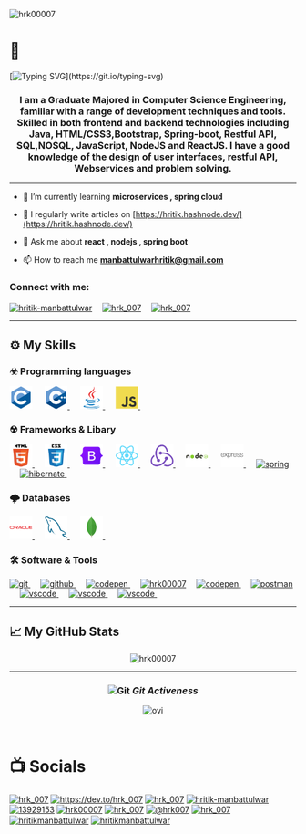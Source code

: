 <!-- <h1 align="center">Hi 👋, I'm Hritik Manbattulwar</h1> -->
<p align="left"> <img src="https://komarev.com/ghpvc/?username=hrk00007&label=Profile%20views&color=0e75b6&style=flat" alt="hrk00007" /> </p>

# 👋

[![Typing SVG](https://readme-typing-svg.herokuapp.com?font=Architects+Daughter&color=7AF79A&size=30&lines=Hey!+It's+Hritik+Manbattulwar!;A+Full+Stack+Web-Developer...;Java+Enthusiasts...;)](https://git.io/typing-svg) 
<h3 align="center">I am a Graduate Majored in Computer Science Engineering, familiar with a range of development techniques and tools. Skilled in both frontend and backend technologies including Java, HTML/CSS3,Bootstrap, Spring-boot, Restful API, SQL,NOSQL, JavaScript, NodeJS and ReactJS. I have a good knowledge of the design of user interfaces, restful API, Webservices and problem solving.</h3>

---

- 🌱 I’m currently learning **microservices , spring cloud**

- 📝 I regularly write articles on [https://hritik.hashnode.dev/](https://hritik.hashnode.dev/)

- 💬 Ask me about **react , nodejs , spring boot**

- 📫 How to reach me **manbattulwarhritik@gmail.com**


<h3 align="left">Connect with me:</h3>
<p align="left">

<a href="https://linkedin.com/in/hritik-manbattulwar" target="blank"><img align="center" src="https://raw.githubusercontent.com/rahuldkjain/github-profile-readme-generator/master/src/images/icons/Social/linked-in-alt.svg" alt="hritik-manbattulwar" height="30" width="40" /></a>&emsp;
<a href="https://instagram.com/hrk_007" target="blank"><img align="center" src="https://raw.githubusercontent.com/rahuldkjain/github-profile-readme-generator/master/src/images/icons/Social/instagram.svg" alt="hrk_007" height="30" width="40" /></a>&emsp;
<a href="mailto:manbattulwarhritik@gmail.com" target="blank"><img align="center" src="https://upload.wikimedia.org/wikipedia/commons/7/7e/Gmail_icon_%282020%29.svg" alt="hrk_007" height="30" width="40" /></a>&emsp;
</p>

---

## ⚙️ My Skills

### ☣ Programming languages

<p> 

<a href="https://www.cprogramming.com/" target="_blank" rel="noreferrer"> 
<img src="https://raw.githubusercontent.com/devicons/devicon/master/icons/c/c-original.svg" alt="c" width="40" height="40"/></a> &emsp;
<a href="https://www.w3schools.com/cpp/" target="_blank" rel="noreferrer"> 
<img src="https://raw.githubusercontent.com/devicons/devicon/master/icons/cplusplus/cplusplus-original.svg" alt="cplusplus" width="40" height="40"/> </a>&emsp;
<a href="https://www.java.com" target="_blank" rel="noreferrer"> 
<img src="https://raw.githubusercontent.com/devicons/devicon/master/icons/java/java-original.svg" alt="java" width="40" height="40"/> </a>&emsp;
<a href="https://developer.mozilla.org/en-US/docs/Web/JavaScript" target="_blank" rel="noreferrer"> 
<img src="https://raw.githubusercontent.com/devicons/devicon/master/icons/javascript/javascript-original.svg" alt="javascript" width="40" height="40"/> </a>&emsp;
</p>

### ☢ Frameworks & Libary

<p>
<a href="https://www.w3.org/html/" target="_blank" rel="noreferrer"> 
<img src="https://raw.githubusercontent.com/devicons/devicon/master/icons/html5/html5-original-wordmark.svg" alt="html5" width="40" height="40"/> </a>&emsp; 
<a href="https://www.w3schools.com/css/" target="_blank" rel="noreferrer"> 
<img src="https://raw.githubusercontent.com/devicons/devicon/master/icons/css3/css3-original-wordmark.svg" alt="css3" width="40" height="40"/> </a>&emsp;
<a href="https://getbootstrap.com" target="_blank" rel="noreferrer"> 
<img src="https://raw.githubusercontent.com/devicons/devicon/master/icons/bootstrap/bootstrap-original.svg" alt="bootstrap" width="40" height="40"/> </a>&emsp;
<a href="https://reactjs.org" target="_blank" rel="noreferrer"> 
<img src="https://raw.githubusercontent.com/devicons/devicon/master/icons/react/react-original.svg" alt="react" width="40" height="40"/> </a>&emsp;
<a href="https://redux.js.org" target="_blank" rel="noreferrer"> 
<img src="https://raw.githubusercontent.com/devicons/devicon/master/icons/redux/redux-original.svg" alt="redux" width="40" height="40"/> </a>&emsp;
<a href="https://nodejs.org" target="_blank" rel="noreferrer"> 
<img src="https://raw.githubusercontent.com/devicons/devicon/master/icons/nodejs/nodejs-original-wordmark.svg" alt="nodejs" width="40" height="40"/> </a>&emsp;
<a href="https://expressjs.com" target="_blank" rel="noreferrer"> 
<img src="https://raw.githubusercontent.com/devicons/devicon/master/icons/express/express-original-wordmark.svg" alt="express" width="40" height="40"/> </a>&emsp;
<a href="https://spring.io/" target="_blank" rel="noreferrer">
 <img src="https://www.vectorlogo.zone/logos/springio/springio-icon.svg" alt="spring" width="40" height="40"/> </a>&emsp;
<a href="https://hibernate.org/" target="_blank" rel="noreferrer">
 <img src="https://www.vectorlogo.zone/logos/hibernate/hibernate-icon.svg" alt="hibernate" width="40" height="40"/> </a>&emsp;
<!-- <img src="">
<img src=""> -->
</p>


### 🌩 Databases 

<p >
<a href="https://www.oracle.com/" target="_blank" rel="noreferrer"> 
<img src="https://raw.githubusercontent.com/devicons/devicon/master/icons/oracle/oracle-original.svg" alt="oracle" width="40" height="40"/> </a>&emsp;
<a href="https://www.mysql.com/" target="_blank" rel="noreferrer"> 
<img src="https://raw.githubusercontent.com/devicons/devicon/master/icons/mysql/mysql-original.svg" alt="mysql" width="40" height="40"/> </a>&emsp;
<a href="https://www.mongodb.com/" target="_blank" rel="noreferrer"> 
<img src="https://raw.githubusercontent.com/devicons/devicon/master/icons/mongodb/mongodb-original.svg" alt="mongodb" width="40" height="40"/> </a>&emsp;   
 </p>
 

### 🛠 Software & Tools

<p>
<a href="https://git-scm.com/" target="_blank" rel="noreferrer"> 
<img src="https://www.vectorlogo.zone/logos/git-scm/git-scm-icon.svg" alt="git" width="40" height="40"/> </a>&emsp;
  
<a href="https://github.com/" target="_blank" rel="noreferrer"> 
<img src="https://www.vectorlogo.zone/logos/github/github-icon.svg" alt="github" width="40" height="40"/> </a>&emsp;

<a href="https://codepen.io/your-work/" target="_blank" rel="noreferrer"> 
<img src="https://www.vectorlogo.zone/logos/codepen/codepen-icon.svg" alt="codepen" width="40" height="40"/> </a>&emsp;

<a href="https://codesandbox.com/hrk00007" target="blank">
<img  src="https://raw.githubusercontent.com/rahuldkjain/github-profile-readme-generator/master/src/images/icons/Social/codesandbox.svg" alt="hrk00007" height="40" width="40" /></a>&emsp;

<a href="https://www.netlify.com/" target="_blank" rel="noreferrer"> 
<img src="https://www.vectorlogo.zone/logos/netlify/netlify-icon.svg" alt="codepen" width="40" height="40"/> </a>&emsp;
     
<a href="https://postman.com" target="_blank" rel="noreferrer"> 
<img src="https://www.vectorlogo.zone/logos/getpostman/getpostman-icon.svg" alt="postman" width="40" height="40"/> </a>&emsp;

<a href="https://code.visualstudio.com/" target="_blank" rel="noreferrer"> 
<img src="https://www.vectorlogo.zone/logos/visualstudio_code/visualstudio_code-icon.svg" alt="vscode" width="40" height="40"/> </a>&emsp;

<a href="https://www.jetbrains.com/idea/" target="_blank" rel="noreferrer"> 
<img src="https://upload.wikimedia.org/wikipedia/commons/9/9c/IntelliJ_IDEA_Icon.svg" alt="vscode" width="40" height="40"/> </a>&emsp;

<a href="https://www.eclipse.org/ide/" target="_blank" rel="noreferrer"> 
<img src="https://cdn.icon-icons.com/icons2/1381/PNG/512/eclipse_94656.png" alt="vscode" width="40" height="40"/> </a>&emsp;

</p>
 
---

## &#x1f4c8; My GitHub Stats

<p align="center"><img src="https://github-readme-streak-stats.herokuapp.com/?user=hrk00007&show_icons=true&locale=en&layout=compact&theme=gruvbox" alt="hrk00007" /></p>
<hr>
<h3 align="center">
 <img src="https://media.giphy.com/media/W5eoZHPpUx9sapR0eu/giphy.gif" width="30px" alt="Git"/>&nbsp;<i><b>Git Activeness</b></i></h3>

<p align="center"><img  src="https://github-readme-stats.vercel.app/api/top-langs?username=hrk00007&show_icons=true&locale=en&layout=compact&theme=gruvbox" alt="ovi"/></p>




<br/>

# 📺 Socials

<p align="left">
<a href="https://codepen.io/hrk_007" target="blank">
<img align="center" src="https://raw.githubusercontent.com/rahuldkjain/github-profile-readme-generator/master/src/images/icons/Social/codepen.svg" alt="hrk_007" height="30" width="40" /></a>
<a href="https://dev.to/https://dev.to/hrk_007" target="blank">
<img align="center" src="https://raw.githubusercontent.com/rahuldkjain/github-profile-readme-generator/master/src/images/icons/Social/devto.svg" alt="https://dev.to/hrk_007" height="30" width="40" /></a>
<a href="https://twitter.com/hrk_007" target="blank">
<img align="center" src="https://raw.githubusercontent.com/rahuldkjain/github-profile-readme-generator/master/src/images/icons/Social/twitter.svg" alt="hrk_007" height="30" width="40" /></a>
<a href="https://linkedin.com/in/hritik-manbattulwar" target="blank">
<img align="center" src="https://raw.githubusercontent.com/rahuldkjain/github-profile-readme-generator/master/src/images/icons/Social/linked-in-alt.svg" alt="hritik-manbattulwar" height="30" width="40" /></a>
<a href="https://stackoverflow.com/users/13929153" target="blank">
<img align="center" src="https://raw.githubusercontent.com/rahuldkjain/github-profile-readme-generator/master/src/images/icons/Social/stack-overflow.svg" alt="13929153" height="30" width="40" /></a>
<a href="https://codesandbox.com/hrk00007" target="blank">
<img align="center" src="https://raw.githubusercontent.com/rahuldkjain/github-profile-readme-generator/master/src/images/icons/Social/codesandbox.svg" alt="hrk00007" height="30" width="40" /></a>
<a href="https://instagram.com/hrk_007" target="blank">
<img align="center" src="https://raw.githubusercontent.com/rahuldkjain/github-profile-readme-generator/master/src/images/icons/Social/instagram.svg" alt="hrk_007" height="30" width="40" /></a>
<a href="https://hashnode.com/@hrk007" target="blank">
<img align="center" src="https://raw.githubusercontent.com/rahuldkjain/github-profile-readme-generator/master/src/images/icons/Social/hashnode.svg" alt="@hrk007" height="30" width="40" /></a>
<a href="https://www.hackerrank.com/hrk_007" target="blank">
<img align="center" src="https://raw.githubusercontent.com/rahuldkjain/github-profile-readme-generator/master/src/images/icons/Social/hackerrank.svg" alt="hrk_007" height="30" width="40" /></a>
<a href="https://www.leetcode.com/hritikmanbattulwar" target="blank">
<img align="center" src="https://raw.githubusercontent.com/rahuldkjain/github-profile-readme-generator/master/src/images/icons/Social/leet-code.svg" alt="hritikmanbattulwar" height="30" width="40" /></a>
<a href="https://auth.geeksforgeeks.org/user/hritikmanbattulwar" target="blank">
<img align="center" src="https://raw.githubusercontent.com/rahuldkjain/github-profile-readme-generator/master/src/images/icons/Social/geeks-for-geeks.svg" alt="hritikmanbattulwar" height="30" width="40" /></a>
</p>
